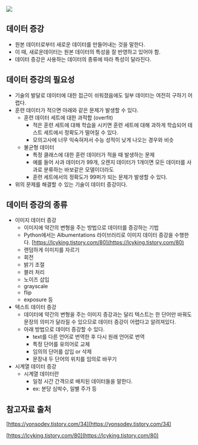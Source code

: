 ![](https://img1.daumcdn.net/thumb/R1280x0/?scode=mtistory2&fname=https%3A%2F%2Fblog.kakaocdn.net%2Fdn%2Fb9gE8g%2FbtrxqadtxKa%2F0JZJIEyBHPtYPcAq38t470%2Fimg.png)

## 데이터 증강
- 원본 데이터로부터 새로운 데이터를 만들어내는 것을 말한다.
- 이 때, 새로운데이터는 원본 데이터의 특성을 잘 반영하고 있어야 함.
- 데이터 증강은 사용하는 데이터의 종류에 따라 특성이 달라진다.

## 데이터 증강의 필요성
- 기술의 발달로 데이터에 대한 접근이 쉬워졌음에도 일부 데이터는 여전히 구하기 어렵다.
- 훈련 데이터가 적으면 아래와 같은 문제가 발생할 수 있다.
    - 훈련 데이터 세트에 대한 과적합 (overfit)
        - 적은 훈련 세트에 대해 학습을 시키면 훈련 세트에 대해 과하게 학습되어 테스트 세트에서 정확도가 떨어질 수 있다.
        - 모의고사에 너무 익숙혀저서 수능 성적이 낮게 나오는 경우와 비슷
    - 불균형 데이터
        - 특정 클래스에 대한 훈련 데이터가 적을 때 발생하는 문제
        - 예를 들어 사과 데이터가 99개, 오렌지 데이터가 1개이면 모든 데이터를 사과로 분류하는 바보같은 모델이더라도
        - 훈련 세트에서의 정확도가 99퍼가 되는 문제가 발생할 수 있다.
- 위의 문제를 해결할 수 있는 기술이 데이터 증강이다.

## 데이터 증강의 종류
- 이미지 데이터 증강
    - 이미지에 약간의 변형을 주는 방법으로 데이터를 증강하는 기법
    - Python에서는 Albumentations 라이브러리로 이미지 데이터 증강을 수행한다. [https://lcyking.tistory.com/80](https://lcyking.tistory.com/80)
    - 랜덤하게 이미지를 자르기
    - 회전
    - 밝기 조절
    - 블러 처리
    - 노이즈 삽입
    - grayscale
    - flip
    - exposure 등
- 텍스트 데이터 증강
    - 데이터에 약간의 변형을 주는 이미지 증강과는 달리 텍스트는 한 단어만 바꿔도 문장의 의미가 달라질 수 있으므로 데이터 증강이 어렵다고 알려져있다.
    - 아래 방법으로 데이터 증강할 수 있다.
        - text를 다른 언어로 번역한 후 다시 원래 언어로 번역
        - 특정 단어를 유의어로 교체
        - 임의의 단어를 삽입 or 삭제
        - 문장내 두 단어의 위치를 임의로 바꾸기
-  시계열 데이터 증강
    - 시계열 데이터란
        - 일정 시간 간격으로 배치된 데이터들을 말한다.
        - ex: 분당 심박수, 일별 주가 등

## 참고자료 출처
[https://yonsodev.tistory.com/34](https://yonsodev.tistory.com/34)

[https://lcyking.tistory.com/80](https://lcyking.tistory.com/80)